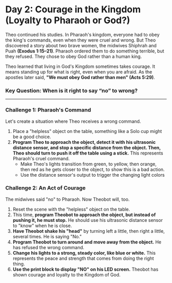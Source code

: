 # Day 2: Courage in the Kingdom (Loyalty to Pharaoh or God?)

Theo continued his studies. In Pharaoh's kingdom, everyone had to obey the king's commands, even when they were cruel and wrong.
But Theo discovered a story about two brave women, the midwives Shiphrah and Puah **(Exodus 1:15–21)**.
Pharaoh ordered them to do something terrible, but they refused. They chose to obey God rather than a human king.

Theo learned that living in God's Kingdom sometimes takes courage.
It means standing up for what is right, even when you are afraid. As the apostles later said, **"We must obey God rather than men" (Acts 5:29)**.

### Key Question: When is it right to say “no” to wrong?

---

### Challenge 1: Pharaoh's Command

Let's create a situation where Theo receives a wrong command.

1.  Place a "helpless" object on the table, something like a Solo cup might be a good choice.
2.  **Program Theo to approach the object, detect it with his ultrasonic distance sensor, and stop a specific distance from the object. Then, Theo should turn to push it off the table using a stick.** This represents Pharaoh's cruel command.
    * Make Theo's lights transition from green, to yellow, then orange, then red as he gets closer to the object, to show this is a bad action. 
    * Use the distance sensor's output to trigger the changing light colors

### Challenge 2: An Act of Courage

The midwives said "no" to Pharaoh. Now Theobot will, too.

1.  Reset the scene with the "helpless" object on the table.
2.  This time, **program Theobot to approach the object, but instead of pushing it, he must stop.** He should use his ultrasonic distance sensor to "know" when he is close.
3.  **Have Theobot shake his "head"** by turning left a little, then right a little, several times. He is saying "No."
4.  **Program Theobot to turn around and move away from the object.** He has refused the wrong command.
5.  **Change his lights to a strong, steady color, like blue or white.** This represents the peace and strength that comes from doing the right thing.
6.  **Use the print block to display "NO" on his LED screen.** Theobot has shown courage and loyalty to the Kingdom of God.

